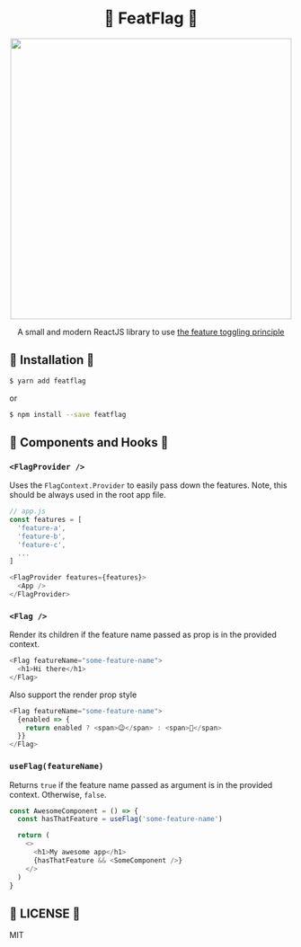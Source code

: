 <div align="center">
  <h1> 🚩 FeatFlag 🚩 </h1>
  <img width="500px" src="https://raw.githubusercontent.com/rqbazan/featflag/master/images/fun-with-flags.jpg">
  <p>
    A small and modern ReactJS library to use
    <a href="https://martinfowler.com/articles/feature-toggles.html">
      the feature toggling principle
    </a>
  </p>
</div>

## 🌌 Installation 🌌

```sh
$ yarn add featflag
```

or

```sh
$ npm install --save featflag
```

## 🎉 Components and Hooks 🎉

### `<FlagProvider />`

Uses the `FlagContext.Provider` to easily pass down the features. Note, this should be always used in the root app file.

```js
// app.js
const features = [
  'feature-a',
  'feature-b',
  'feature-c',
  ...
]

<FlagProvider features={features}>
  <App />
</FlagProvider>
```

### `<Flag />`

Render its children if the feature name passed as prop is in the provided context.

```js
<Flag featureName="some-feature-name">
  <h1>Hi there</h1>
</Flag>
```

Also support the render prop style

```js
<Flag featureName="some-feature-name">
  {enabled => {
    return enabled ? <span>😉</span> : <span>🤔</span>
  }}
</Flag>
```

### `useFlag(featureName)`

Returns `true` if the feature name passed as argument is in the provided context. Otherwise, `false`.

```js
const AwesomeComponent = () => {
  const hasThatFeature = useFlag('some-feature-name')

  return (
    <>
      <h1>My awesome app</h1>
      {hasThatFeature && <SomeComponent />}
    </>
  )
}
```

## 🍕 LICENSE 🍕

MIT
